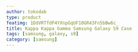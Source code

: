 ```yaml
---
author: tokodab
type: product
featimg: 1DdVRTfdP4YXnpGqUF10GR43Fn5bBw6c_
title: Kappa Kappa Gamma Samsung Galaxy S9 Case
tags: [samsung, galaxy, s9]
category: [samsung]
---
```

